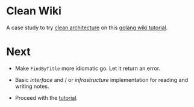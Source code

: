 # Clean Wiki

A case study to try [clean architecture](http://manuel.kiessling.net/2012/09/28/applying-the-clean-architecture-to-go-applications/)
on this [golang wiki tutorial](http://golang.org/doc/articles/wiki/).

# Next

-	Make `FindByTitle` more idiomatic go.  Let it return an error.

-	Basic *interface* and / or *infrastructure* implementation for
	reading and writing notes.

-	Proceed with the [tutorial](http://golang.org/doc/articles/wiki/#tmp_3).
